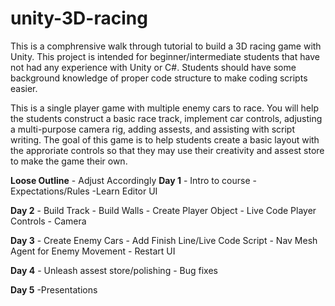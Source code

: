 # unity-3D-racing

This is a comphrensive walk through tutorial to build a 3D racing game with Unity. This project is intended for beginner/intermediate students that have not had any experience with Unity or C#. Students should have some background knowledge of proper code structure to make coding scripts easier.

This is a single player game with multiple enemy cars to race. You will help the students construct a basic race track, implement car controls, adjusting a multi-purpose camera rig, adding assests, and assisting with script writing. The goal of this game is to help students create a basic layout with the approriate controls so that they may use their creativity and assest store to make the game their own.

**Loose Outline** - Adjust Accordingly
  **Day 1**
    - Intro to course 
    - Expectations/Rules
    -Learn Editor UI
    
  **Day 2**
    - Build Track
    - Build Walls
    - Create Player Object
    - Live Code Player Controls
    - Camera
    
  **Day 3**
    - Create Enemy Cars
    - Add Finish Line/Live Code Script
    - Nav Mesh Agent for Enemy Movement
    - Restart UI
    
  **Day 4**
    - Unleash assest store/polishing
    - Bug fixes
    
  
  **Day 5**
    -Presentations
